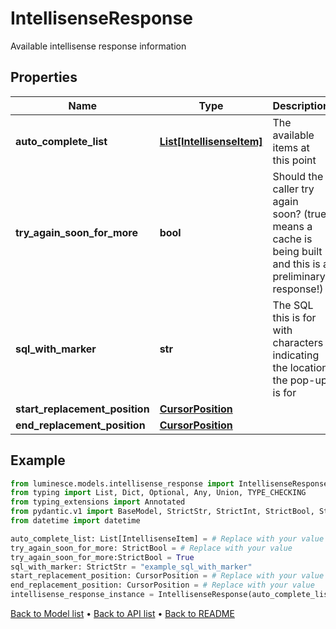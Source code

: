 # IntellisenseResponse

Available intellisense response information
## Properties
Name | Type | Description | Notes
------------ | ------------- | ------------- | -------------
**auto_complete_list** | [**List[IntellisenseItem]**](IntellisenseItem.md) | The available items at this point | 
**try_again_soon_for_more** | **bool** | Should the caller try again soon? (true means a cache is being built and this is a preliminary response!) | 
**sql_with_marker** | **str** | The SQL this is for with characters indicating the location the pop-up is for | 
**start_replacement_position** | [**CursorPosition**](CursorPosition.md) |  | 
**end_replacement_position** | [**CursorPosition**](CursorPosition.md) |  | 
## Example

```python
from luminesce.models.intellisense_response import IntellisenseResponse
from typing import List, Dict, Optional, Any, Union, TYPE_CHECKING
from typing_extensions import Annotated
from pydantic.v1 import BaseModel, StrictStr, StrictInt, StrictBool, StrictFloat, StrictBytes, Field, validator, ValidationError, conlist, constr
from datetime import datetime

auto_complete_list: List[IntellisenseItem] = # Replace with your value
try_again_soon_for_more: StrictBool = # Replace with your value
try_again_soon_for_more:StrictBool = True
sql_with_marker: StrictStr = "example_sql_with_marker"
start_replacement_position: CursorPosition = # Replace with your value
end_replacement_position: CursorPosition = # Replace with your value
intellisense_response_instance = IntellisenseResponse(auto_complete_list=auto_complete_list, try_again_soon_for_more=try_again_soon_for_more, sql_with_marker=sql_with_marker, start_replacement_position=start_replacement_position, end_replacement_position=end_replacement_position)

```

[Back to Model list](../README.md#documentation-for-models) &#8226; [Back to API list](../README.md#documentation-for-api-endpoints) &#8226; [Back to README](../README.md)

